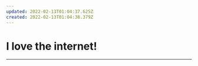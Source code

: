 ```yaml
---
updated: 2022-02-13T01:04:37.625Z
created: 2022-02-13T01:04:38.379Z
---
```


# I love the internet!

<hr />
